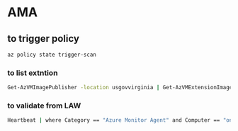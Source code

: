 # AMA

## to trigger policy
```bash
az policy state trigger-scan
```
### to list extntion 
```bash
Get-AzVMImagePublisher -location usgovvirginia | Get-AzVMExtensionImagetype | ?{$_.PublisherName -like "Microsoft.Azure.Monitor"} | Get-AzVMExtensionImage
```

### to validate from LAW
```bash
Heartbeat | where Category == "Azure Monitor Agent" and Computer == "onprem-srv1" | take 10
```

